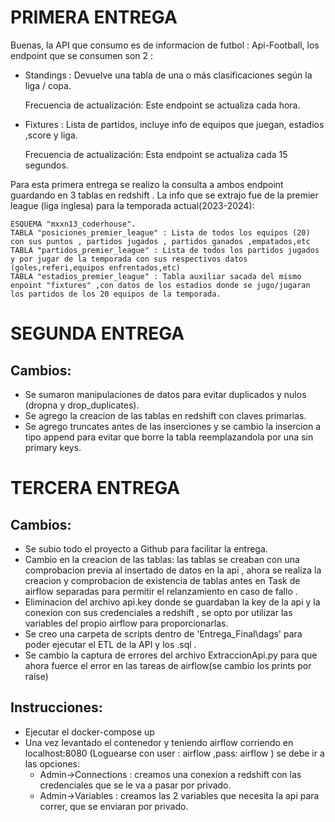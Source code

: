 # PRIMERA ENTREGA

Buenas, la API que consumo es de informacion de futbol : Api-Football, los endpoint que se consumen son 2 :

  * Standings : Devuelve una tabla de una o más clasificaciones según la liga / copa.

    Frecuencia de actualización: Este endpoint se actualiza cada hora.

  * Fixtures : Lista de partidos, incluye info de equipos que juegan, estadios ,score y liga.

    Frecuencia de actualización: Esta endpoint se actualiza cada 15 segundos.

Para esta primera entrega se realizo la consulta a ambos endpoint guardando en 3 tablas en redshift . La info que se extrajo fue de la premier league (liga inglesa) para la temporada actual(2023-2024):

    ESQUEMA "mxxn13_coderhouse".
    TABLA "posiciones_premier_league" : Lista de todos los equipos (20) con sus puntos , partidos jugados , partidos ganados ,empatados,etc
    TABLA "partidos_premier_league" : Lista de todos los partidos jugados y por jugar de la temporada con sus respectivos datos (goles,referi,equipos enfrentados,etc)
    TABLA "estadios_premier_league" : Tabla auxiliar sacada del mismo enpoint "fixtures" ,con datos de los estadios donde se jugo/jugaran los partidos de los 20 equipos de la temporada.

# SEGUNDA ENTREGA

## Cambios:
  * Se sumaron manipulaciones de datos para evitar duplicados y nulos (dropna y drop_duplicates).
  * Se agrego la creacion de las tablas en redshift con claves primarias.
  * Se agrego truncates antes de las inserciones y se cambio la insercion a tipo append para evitar que borre la tabla reemplazandola por una sin primary keys.

# TERCERA ENTREGA

## Cambios:
  * Se subio todo el proyecto a Github para facilitar la entrega.
  * Cambio en la creacion de las tablas: las tablas se creaban con una comprobacion previa al insertado de datos en la api , ahora se realiza la creacion y comprobacion de existencia de tablas antes en Task de airflow separadas para permitir el relanzamiento en caso de fallo . 
  * Eliminacion del archivo api.key donde se guardaban la key de la api y la conexion con sus credenciales a redshift , se opto por utilizar las variables del propio airflow para proporcionarlas.
  * Se creo una carpeta de scripts dentro de 'Entrega_Final\dags' para poder ejecutar el ETL de la API y los .sql .
  * Se cambio la captura de errores del archivo ExtraccionApi.py para que ahora fuerce el error en las tareas de airflow(se cambio los prints por raise)

## Instrucciones: 
  * Ejecutar el docker-compose up 
  * Una vez levantado el contenedor y teniendo airflow corriendo en localhost:8080 (Loguearse con user : airflow ,pass: airflow ) se debe ir a las opciones:
    - Admin->Connections : creamos una conexion a redshift con las credenciales que se le va a pasar por privado.
    - Admin->Variables : creamos las 2 variables que necesita la api para correr, que se enviaran por privado.